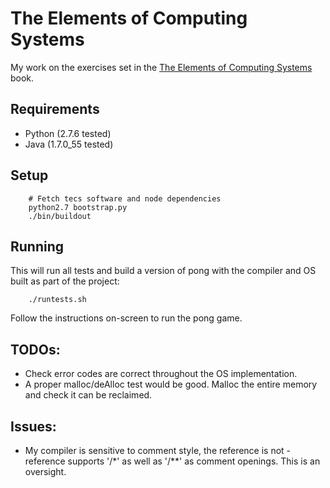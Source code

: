 The Elements of Computing Systems
=================================

My work on the exercises set in the [The Elements of Computing Systems][tecs]
book.

Requirements
------------

- Python (2.7.6 tested)
- Java (1.7.0_55 tested)

Setup
-----

```
    # Fetch tecs software and node dependencies
    python2.7 bootstrap.py
    ./bin/buildout
```

Running
-------

This will run all tests and build a version of pong with
the compiler and OS built as part of the project:

```
    ./runtests.sh
```

Follow the instructions on-screen to run the pong game.

TODOs:
------
- Check error codes are correct throughout the OS implementation.
- A proper malloc/deAlloc test would be good. Malloc the entire memory and
  check it can be reclaimed.


Issues:
-------
 - My compiler is sensitive to comment style, the reference is not - reference
   supports '/*' as well as '/**' as comment openings. This is an oversight.


[tecs]: http://www.nand2tetris.org/
